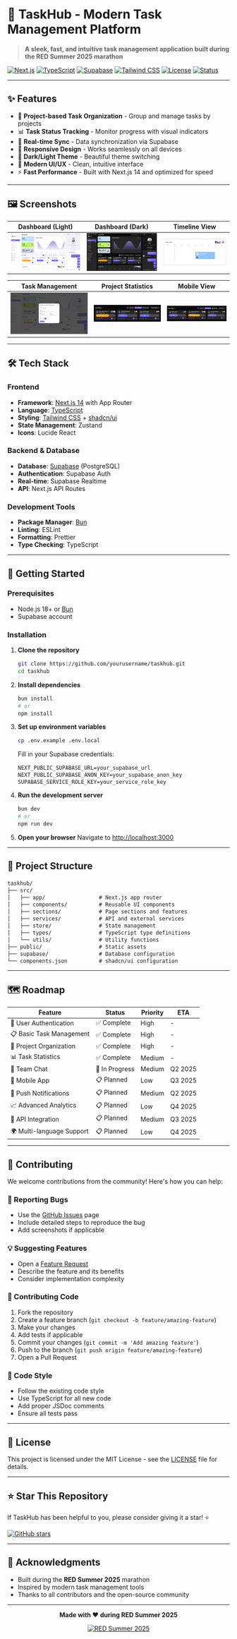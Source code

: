 # 🚀 TaskHub - Modern Task Management Platform

> **A sleek, fast, and intuitive task management application built during the RED Summer 2025 marathon**

[![Next.js](https://img.shields.io/badge/Next.js-15.0-black?style=for-the-badge&logo=next.js)](https://nextjs.org/)
[![TypeScript](https://img.shields.io/badge/TypeScript-5.0-blue?style=for-the-badge&logo=typescript)](https://www.typescriptlang.org/)
[![Supabase](https://img.shields.io/badge/Supabase-3.0-green?style=for-the-badge&logo=supabase)](https://supabase.com/)
[![Tailwind CSS](https://img.shields.io/badge/Tailwind_CSS-4.0-38B2AC?style=for-the-badge&logo=tailwind-css)](https://tailwindcss.com/)
[![License](https://img.shields.io/badge/License-MIT-yellow.svg?style=for-the-badge)](LICENSE)
[![Status](https://img.shields.io/badge/Status-Active-brightgreen?style=for-the-badge)](https://github.com/yourusername/taskhub)

---

## ✨ Features

- 🎯 **Project-based Task Organization** - Group and manage tasks by projects
- 📊 **Task Status Tracking** - Monitor progress with visual indicators
- 🔄 **Real-time Sync** - Data synchronization via Supabase
- 📱 **Responsive Design** - Works seamlessly on all devices
- 🌙 **Dark/Light Theme** - Beautiful theme switching
- 🚀 **Modern UI/UX** - Clean, intuitive interface
- ⚡ **Fast Performance** - Built with Next.js 14 and optimized for speed

---

## 🖼️ Screenshots

| Dashboard (Light)                                          | Dashboard (Dark)                                         | Timeline View                                |
| ---------------------------------------------------------- | -------------------------------------------------------- | -------------------------------------------- |
| ![Dashboard Light](public/screenshots/dashboard_light.png) | ![Dashboard Dark](public/screenshots/dashboard_dark.png) | ![Timeline](public/screenshots/timeline.png) |

| Task Management                                       | Project Statistics                                      | Mobile View                                                   |
| ----------------------------------------------------- | ------------------------------------------------------- | ------------------------------------------------------------- |
| ![Task Modal](public/screenshots/edit_task-modal.png) | ![Project Stats](public/screenshots/working-filter.png) | ![Mobile](public/screenshots/working-sorting-with-filter.png) |

---

## 🛠️ Tech Stack

### Frontend

- **Framework**: [Next.js 14](https://nextjs.org/) with App Router
- **Language**: [TypeScript](https://www.typescriptlang.org/)
- **Styling**: [Tailwind CSS](https://tailwindcss.com/) + [shadcn/ui](https://ui.shadcn.com/)
- **State Management**: Zustand
- **Icons**: Lucide React

### Backend & Database

- **Database**: [Supabase](https://supabase.com/) (PostgreSQL)
- **Authentication**: Supabase Auth
- **Real-time**: Supabase Realtime
- **API**: Next.js API Routes

### Development Tools

- **Package Manager**: [Bun](https://bun.sh/)
- **Linting**: ESLint
- **Formatting**: Prettier
- **Type Checking**: TypeScript

---

## 🚀 Getting Started

### Prerequisites

- Node.js 18+ or [Bun](https://bun.sh/)
- Supabase account

### Installation

1. **Clone the repository**

   ```bash
   git clone https://github.com/yourusername/taskhub.git
   cd taskhub
   ```

2. **Install dependencies**

   ```bash
   bun install
   # or
   npm install
   ```

3. **Set up environment variables**

   ```bash
   cp .env.example .env.local
   ```

   Fill in your Supabase credentials:

   ```env
   NEXT_PUBLIC_SUPABASE_URL=your_supabase_url
   NEXT_PUBLIC_SUPABASE_ANON_KEY=your_supabase_anon_key
   SUPABASE_SERVICE_ROLE_KEY=your_service_role_key
   ```

4. **Run the development server**

   ```bash
   bun dev
   # or
   npm run dev
   ```

5. **Open your browser**
   Navigate to [http://localhost:3000](http://localhost:3000)

---

## 📁 Project Structure

```
taskhub/
├── src/
│   ├── app/                 # Next.js app router
│   ├── components/          # Reusable UI components
│   ├── sections/            # Page sections and features
│   ├── services/            # API and external services
│   ├── store/               # State management
│   ├── types/               # TypeScript type definitions
│   └── utils/               # Utility functions
├── public/                  # Static assets
├── supabase/                # Database configuration
└── components.json          # shadcn/ui configuration
```

---

## 🗺️ Roadmap

| Feature                   | Status         | Priority | ETA     |
| ------------------------- | -------------- | -------- | ------- |
| 🔐 User Authentication    | ✅ Complete    | High     | -       |
| 📋 Basic Task Management  | ✅ Complete    | High     | -       |
| 🎯 Project Organization   | ✅ Complete    | High     | -       |
| 📊 Task Statistics        | ✅ Complete    | Medium   | -       |
| 💬 Team Chat              | 🚧 In Progress | Medium   | Q2 2025 |
| 📱 Mobile App             | 📋 Planned     | Low      | Q3 2025 |
| 🔔 Push Notifications     | 📋 Planned     | Medium   | Q2 2025 |
| 📈 Advanced Analytics     | 📋 Planned     | Low      | Q4 2025 |
| 🔗 API Integration        | 📋 Planned     | Medium   | Q3 2025 |
| 🌍 Multi-language Support | 📋 Planned     | Low      | Q4 2025 |

---

## 🤝 Contributing

We welcome contributions from the community! Here's how you can help:

### 🐛 Reporting Bugs

- Use the [GitHub Issues](https://github.com/yourusername/taskhub/issues) page
- Include detailed steps to reproduce the bug
- Add screenshots if applicable

### 💡 Suggesting Features

- Open a [Feature Request](https://github.com/yourusername/taskhub/issues/new?template=feature_request.md)
- Describe the feature and its benefits
- Consider implementation complexity

### 🔧 Contributing Code

1. Fork the repository
2. Create a feature branch (`git checkout -b feature/amazing-feature`)
3. Make your changes
4. Add tests if applicable
5. Commit your changes (`git commit -m 'Add amazing feature'`)
6. Push to the branch (`git push origin feature/amazing-feature`)
7. Open a Pull Request

### 📝 Code Style

- Follow the existing code style
- Use TypeScript for all new code
- Add proper JSDoc comments
- Ensure all tests pass

---

## 📄 License

This project is licensed under the MIT License - see the [LICENSE](LICENSE) file for details.

---

## ⭐ Star This Repository

If TaskHub has been helpful to you, please consider giving it a star! ⭐

[![GitHub stars](https://img.shields.io/github/stars/mikemaz-dev/taskhub?style=social)](https://github.com/mikemaz-dev/taskhub)

---

## 🙏 Acknowledgments

- Built during the **RED Summer 2025** marathon
- Inspired by modern task management tools
- Thanks to all contributors and the open-source community

---

<div align="center">

**Made with ❤️ during RED Summer 2025**

[![RED Summer 2025](https://img.shields.io/badge/RED_Summer_2025-Marathon-red?style=for-the-badge)](https://red-summer-2025.com)

</div>
